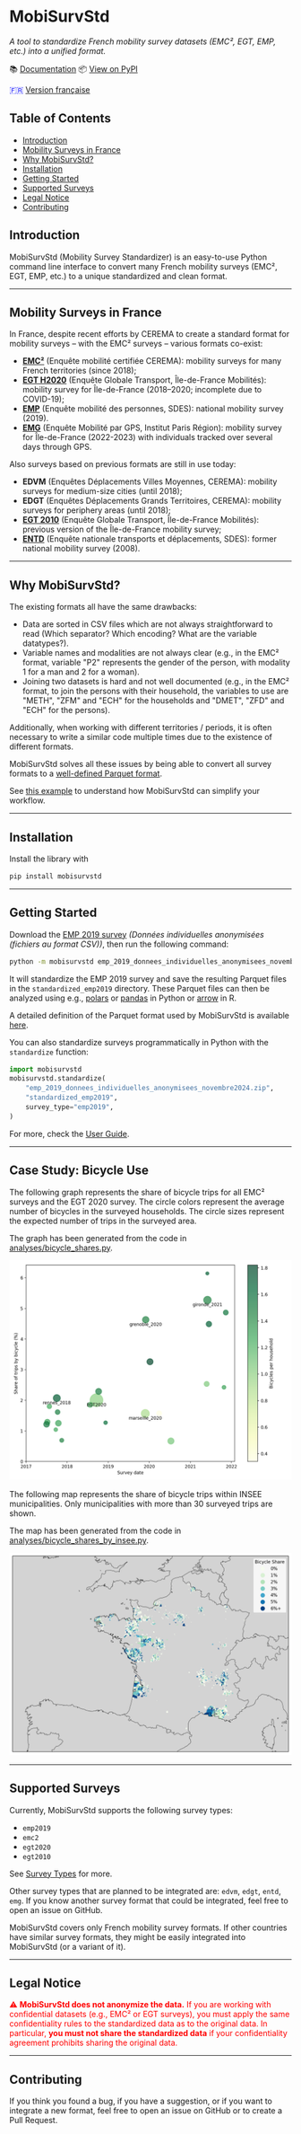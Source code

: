 # MobiSurvStd

*A tool to standardize French mobility survey datasets (EMC², EGT, EMP, etc.) into a unified format.*

📚 [Documentation](https://mobisurvstd.github.io/MobiSurvStd)
📦 [View on PyPI](https://pypi.org/project/mobisurvstd/)

<span style="color:blue">🇫🇷 [Version française](./README.fr.md)</span>

## Table of Contents
- [Introduction](#introduction)
- [Mobility Surveys in France](#mobility-surveys-in-france)
- [Why MobiSurvStd?](#why-mobisurvstd)
- [Installation](#installation)
- [Getting Started](#getting-started)
- [Supported Surveys](#supported-surveys)
- [Legal Notice](#legal-notice)
- [Contributing](#contributing)

## Introduction

MobiSurvStd (Mobility Survey Standardizer) is an easy-to-use Python command line interface to convert many French mobility surveys
(EMC², EGT, EMP, etc.) to a unique standardized and clean format.

---

## Mobility Surveys in France

In France, despite recent efforts by CEREMA to create a standard format for mobility surveys – with
the EMC² surveys – various formats co-exist:

- [**EMC²**](https://www.cerema.fr/fr/activites/mobilites/connaissance-modelisation-evaluation-mobilite/enquetes-mobilite-emc2)
  (Enquête mobilité certifiée CEREMA): mobility surveys for many French territories (since 2018);
- [**EGT H2020**](https://omnil.fr/actualites/les-resultats-de-la-derniere-enquete-globale-transport)
  (Enquête Globale Transport, Île-de-France Mobilités): mobility survey for Île-de-France (2018–2020;
  incomplete due to COVID-19);
- [**EMP**](https://www.statistiques.developpement-durable.gouv.fr/resultats-detailles-de-lenquete-mobilite-des-personnes-de-2019)
  (Enquête mobilité des personnes, SDES): national mobility survey (2019).
- [**EMG**](https://www.institutparisregion.fr/mobilite-et-transports/deplacements/enquete-regionale-sur-la-mobilite-des-franciliens/)
  (Enquête Mobilité par GPS, Institut Paris Région): mobility survey for Île-de-France (2022-2023)
  with individuals tracked over several days through GPS.

Also surveys based on previous formats are still in use today:

- **EDVM** (Enquêtes Déplacements Villes Moyennes, CEREMA): mobility surveys for medium-size cities
  (until 2018);
- **EDGT** (Enquêtes Déplacements Grands Territoires, CEREMA): mobility surveys for periphery areas
  (until 2018);
- [**EGT 2010**](https://omnil.fr/egt-2010) (Enquête Globale Transport, Île-de-France Mobilités):
  previous version of the Île-de-France mobility survey;
- [**ENTD**](https://www.statistiques.developpement-durable.gouv.fr/enquete-nationale-transports-et-deplacements-entd-2008)
  (Enquête nationale transports et déplacements, SDES): former national mobility survey (2008).

---

## Why MobiSurvStd?

The existing formats all have the same drawbacks:

- Data are sorted in CSV files which are not always straightforward to read (Which separator?
  Which encoding? What are the variable datatypes?).
- Variable names and modalities are not always clear (e.g., in the EMC² format, variable "P2"
  represents the gender of the person, with modality 1 for a man and 2 for a woman).
- Joining two datasets is hard and not well documented (e.g., in the EMC² format, to join the
  persons with their household, the variables to use are "METH", "ZFM" and "ECH" for the households
  and "DMET", "ZFD" and "ECH" for the persons).

Additionally, when working with different territories / periods, it is often necessary to write a
similar code multiple times due to the existence of different formats.

MobiSurvStd solves all these issues by being able to convert all survey formats to a [well-defined
Parquet format](https://mobisurvstd.github.io/MobiSurvStd/format/index.html).

See [this example](https://mobisurvstd.github.io/MobiSurvStd/problem-example.html) to understand how
MobiSurvStd can simplify your workflow.

---

## Installation

Install the library with

```bash
pip install mobisurvstd
```

---

## Getting Started

Download the
[EMP 2019 survey](https://www.statistiques.developpement-durable.gouv.fr/resultats-detailles-de-lenquete-mobilite-des-personnes-de-2019)
_(Données individuelles anonymisées (fichiers au format CSV))_, then run the following command:

```bash
python -m mobisurvstd emp_2019_donnees_individuelles_anonymisees_novembre2024.zip standardized_emp2019 --survey-type emp2019
```

It will standardize the EMP 2019 survey and save the resulting Parquet files in the
`standardized_emp2019` directory.
These Parquet files can then be analyzed using e.g., [polars](https://pola.rs/) or
[pandas](https://pandas.pydata.org) in Python or [arrow](https://arrow.apache.org/docs/r/) in R.

A detailed definition of the Parquet format used by MobiSurvStd is available
[here](https://mobisurvstd.github.io/MobiSurvStd/format/index.html).

You can also standardize surveys programmatically in Python with the `standardize` function:

```python
import mobisurvstd
mobisurvstd.standardize(
    "emp_2019_donnees_individuelles_anonymisees_novembre2024.zip",
    "standardized_emp2019",
    survey_type="emp2019",
)
```

For more, check the [User Guide](https://mobisurvstd.github.io/MobiSurvStd/howto.html).

---

## Case Study: Bicycle Use

The following graph represents the share of bicycle trips for all EMC² surveys and the EGT 2020
survey.
The circle colors represent the average number of bicycles in the surveyed households.
The circle sizes represent the expected number of trips in the surveyed area.

The graph has been generated from the code in
[analyses/bicycle_shares.py](analyses/bicycle_shares.py).

![Graph of bicycle share by survey](https://raw.githubusercontent.com/MobiSurvStd/MobiSurvStd/main/docs/src/images/bicycle_shares.png)

The following map represents the share of bicycle trips within INSEE municipalities.
Only municipalities with more than 30 surveyed trips are shown.

The map has been generated from the code in
[analyses/bicycle_shares_by_insee.py](analyses/bicycle_shares_by_insee.py).

![Map of bicycle share by INSEE municipality](https://raw.githubusercontent.com/MobiSurvStd/MobiSurvStd/main/docs/src/images/bicycle_shares_by_insee.png)

---

## Supported Surveys

Currently, MobiSurvStd supports the following survey types:

- `emp2019`
- `emc2`
- `egt2020`
- `egt2010`

See [Survey Types](https://mobisurvstd.github.io/MobiSurvStd/surveys.html) for more.

Other survey types that are planned to be integrated are: `edvm`, `edgt`, `entd`, `emg`.
If you know another survey format that could be integrated, feel free to open an issue on GitHub.

MobiSurvStd covers only French mobility survey formats.
If other countries have similar survey formats, they might be easily integrated into MobiSurvStd (or
a variant of it).

---

## Legal Notice

<span style="color:red">
⚠️ <strong>MobiSurvStd does not anonymize the data.</strong>
If you are working with confidential datasets (e.g., EMC² or EGT surveys), you must apply the same
confidentiality rules to the standardized data as to the original data.
In particular, <strong>you must not share the standardized data</strong> if your confidentiality
agreement prohibits sharing the original data.
</span>

---

## Contributing

If you think you found a bug, if you have a suggestion, or if you want to integrate a new format,
feel free to open an issue on GitHub or to create a Pull Request.
